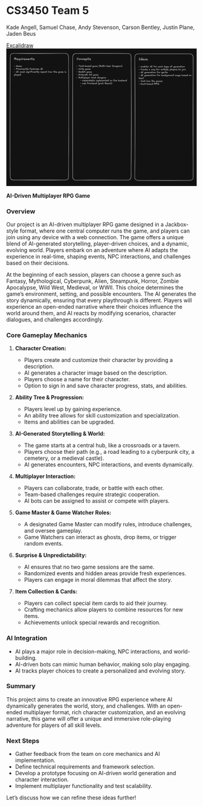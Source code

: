 # CS3450 Team 5
Kade Angell, Samuel Chase, Andy Stevenson, Carson Bentley, Justin Plane, Jaden Beus

[Excalidraw](https://excalidraw.com/#room=5faac6400f8fd5e0f527,TWPAcGaF3VKlQK3i__DZHg)
![Planning Meeting 1 Notes](./doc/images/pm1_notes.png)




**AI-Driven Multiplayer RPG Game**

### Overview
Our project is an AI-driven multiplayer RPG game designed in a Jackbox-style format, where one central computer runs the game, and players can join using any device with a web connection. The game offers a unique blend of AI-generated storytelling, player-driven choices, and a dynamic, evolving world. Players embark on an adventure where AI adapts the experience in real-time, shaping events, NPC interactions, and challenges based on their decisions.

At the beginning of each session, players can choose a genre such as Fantasy, Mythological, Cyberpunk, Alien, Steampunk, Horror, Zombie Apocalypse, Wild West, Medieval, or WWII. This choice determines the game’s environment, setting, and possible encounters. The AI generates the story dynamically, ensuring that every playthrough is different. Players will experience an open-ended narrative where their choices influence the world around them, and AI reacts by modifying scenarios, character dialogues, and challenges accordingly.



### Core Gameplay Mechanics
1. **Character Creation:**
   - Players create and customize their character by providing a description.
   - AI generates a character image based on the description.
   - Players choose a name for their character.
   - Option to sign in and save character progress, stats, and abilities.
   
2. **Ability Tree & Progression:**
   - Players level up by gaining experience.
   - An ability tree allows for skill customization and specialization.
   - Items and abilities can be upgraded.

3. **AI-Generated Storytelling & World:**
   - The game starts at a central hub, like a crossroads or a tavern.
   - Players choose their path (e.g., a road leading to a cyberpunk city, a cemetery, or a medieval castle).
   - AI generates encounters, NPC interactions, and events dynamically.

4. **Multiplayer Interaction:**
   - Players can collaborate, trade, or battle with each other.
   - Team-based challenges require strategic cooperation.
   - AI bots can be assigned to assist or compete with players.

5. **Game Master & Game Watcher Roles:**
   - A designated Game Master can modify rules, introduce challenges, and oversee gameplay.
   - Game Watchers can interact as ghosts, drop items, or trigger random events.

6. **Surprise & Unpredictability:**
   - AI ensures that no two game sessions are the same.
   - Randomized events and hidden areas provide fresh experiences.
   - Players can engage in moral dilemmas that affect the story.

7. **Item Collection & Cards:**
   - Players can collect special item cards to aid their journey.
   - Crafting mechanics allow players to combine resources for new items.
   - Achievements unlock special rewards and recognition.

### AI Integration
- AI plays a major role in decision-making, NPC interactions, and world-building.
- AI-driven bots can mimic human behavior, making solo play engaging.
- AI tracks player choices to create a personalized and evolving story.

### Summary
This project aims to create an innovative RPG experience where AI dynamically generates the world, story, and challenges. With an open-ended multiplayer format, rich character customization, and an evolving narrative, this game will offer a unique and immersive role-playing adventure for players of all skill levels.

### Next Steps
- Gather feedback from the team on core mechanics and AI implementation.
- Define technical requirements and framework selection.
- Develop a prototype focusing on AI-driven world generation and character interaction.
- Implement multiplayer functionality and test scalability.

Let’s discuss how we can refine these ideas further!

